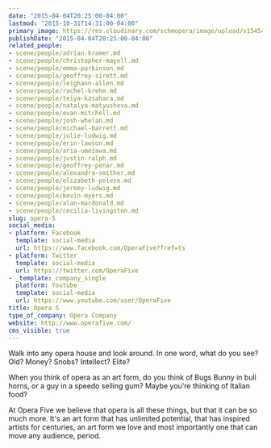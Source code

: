 ```yaml
---
date: "2015-04-04T20:25:00-04:00"
lastmod: "2015-10-31T14:31:00-04:00"
primary_image: https://res.cloudinary.com/schmopera/image/upload/v1545409169/media/webhook-uploads/1446316304685/Logo---O5.jpg.jpg
publishDate: "2015-04-04T20:25:00-04:00"
related_people:
- scene/people/adrian-kramer.md
- scene/people/christopher-mayell.md
- scene/people/emma-parkinson.md
- scene/people/geoffrey-sirett.md
- scene/people/leighann-allen.md
- scene/people/rachel-krehm.md
- scene/people/teiya-kasahara.md
- scene/people/natalya-matyusheva.md
- scene/people/evan-mitchell.md
- scene/people/josh-whelan.md
- scene/people/michael-barrett.md
- scene/people/julie-ludwig.md
- scene/people/erin-lawson.md
- scene/people/aria-umezawa.md
- scene/people/justin-ralph.md
- scene/people/geoffrey-penar.md
- scene/people/alexandra-smither.md
- scene/people/elizabeth-polese.md
- scene/people/jeremy-ludwig.md
- scene/people/kevin-myers.md
- scene/people/alan-macdonald.md
- scene/people/cecilia-livingston.md
slug: opera-5
social_media:
- platform: Facebook
  template: social-media
  url: https://www.facebook.com/OperaFive?fref=ts
- platform: Twitter
  template: social-media
  url: https://twitter.com/OperaFive
- _template: company_single
  platform: Youtube
  template: social-media
  url: https://www.youtube.com/user/OperaFive
title: Opera 5
type_of_company: Opera Company
website: http://www.operafive.com/
cms_visible: true
---
```


<p>
	Walk into any opera house and look around. In one word, what do you see? Old? Money? Snobs? Intellect? Elite?
</p>
<p>
	When you think of opera as an art form, do you think of Bugs Bunny in bull horns, or a guy in a speedo selling gum? Maybe you're thinking of Italian food?
</p>
<p>
	At Opera Five we believe that opera is all these things, but that it can be so much more. It's an art form that has unlimited potential, that has inspired artists for centuries, an art form we love and most importantly one that can move any audience, period.
</p>
